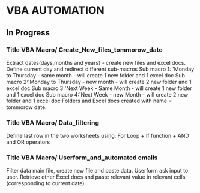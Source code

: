 # VBA AUTOMATION

## In Progress

### Title VBA Macro/ Create_New_files_tommorow_date
Extract dates(days,months and years) - create new files and excel docs. 
Define current day and redirect different sub-macros
Sub macro 1: 'Monday to Thursday  - same month - will create 1 new folder and 1 excel doc
Sub macro 2:'Monday to Thursday - new month - will create 2 new folder and 1 excel doc
Sub macro 3:'Next Week - Same Month - will create 1 new folder and 1 excel doc
Sub macro 4:'Next Week - new Month - will create 2 new folder and 1 excel doc
Folders and Excel docs created with name = tommorow date.

### Title VBA Macro/ Data_filtering
Define last row in the two worksheets using:
For Loop + If function + AND and OR operators

### Title VBA Macro/ Userform_and_automated emails
Filter data main file, create new file and paste data. 
Userform ask input to user.
Retrieve other Excel docs and paste relevant value in relevant cells (corresponding to current date)
